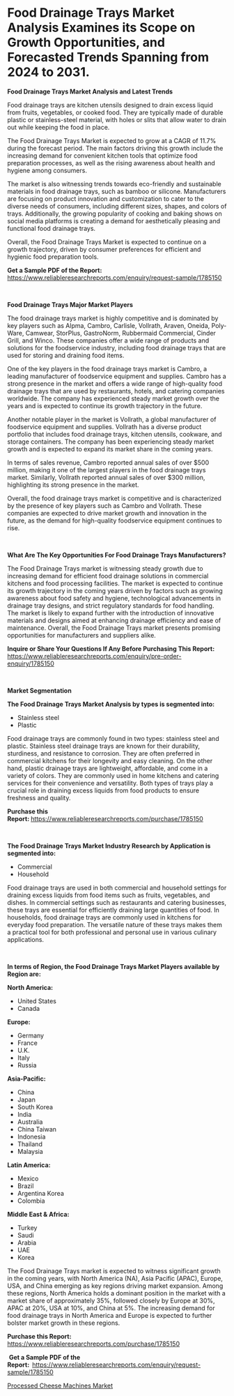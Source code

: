 <p><h1>Food Drainage Trays Market Analysis Examines its Scope on Growth Opportunities, and Forecasted Trends Spanning from 2024 to 2031.</h1></p><p><strong>Food Drainage Trays Market Analysis and Latest Trends</strong></p>
<p><p>Food drainage trays are kitchen utensils designed to drain excess liquid from fruits, vegetables, or cooked food. They are typically made of durable plastic or stainless-steel material, with holes or slits that allow water to drain out while keeping the food in place.</p><p>The Food Drainage Trays Market is expected to grow at a CAGR of 11.7% during the forecast period. The main factors driving this growth include the increasing demand for convenient kitchen tools that optimize food preparation processes, as well as the rising awareness about health and hygiene among consumers. </p><p>The market is also witnessing trends towards eco-friendly and sustainable materials in food drainage trays, such as bamboo or silicone. Manufacturers are focusing on product innovation and customization to cater to the diverse needs of consumers, including different sizes, shapes, and colors of trays. Additionally, the growing popularity of cooking and baking shows on social media platforms is creating a demand for aesthetically pleasing and functional food drainage trays.</p><p>Overall, the Food Drainage Trays Market is expected to continue on a growth trajectory, driven by consumer preferences for efficient and hygienic food preparation tools.</p></p>
<p><strong>Get a Sample PDF of the Report:&nbsp;</strong> <a href="https://www.reliableresearchreports.com/enquiry/request-sample/1785150">https://www.reliableresearchreports.com/enquiry/request-sample/1785150</a></p>
<p>&nbsp;</p>
<p><strong>Food Drainage Trays Major Market Players</strong></p>
<p><p>The food drainage trays market is highly competitive and is dominated by key players such as Alpma, Cambro, Carlisle, Vollrath, Araven, Oneida, Poly-Ware, Camwear, StorPlus, GastroNorm, Rubbermaid Commercial, Cinder Grill, and Winco. These companies offer a wide range of products and solutions for the foodservice industry, including food drainage trays that are used for storing and draining food items.</p><p>One of the key players in the food drainage trays market is Cambro, a leading manufacturer of foodservice equipment and supplies. Cambro has a strong presence in the market and offers a wide range of high-quality food drainage trays that are used by restaurants, hotels, and catering companies worldwide. The company has experienced steady market growth over the years and is expected to continue its growth trajectory in the future.</p><p>Another notable player in the market is Vollrath, a global manufacturer of foodservice equipment and supplies. Vollrath has a diverse product portfolio that includes food drainage trays, kitchen utensils, cookware, and storage containers. The company has been experiencing steady market growth and is expected to expand its market share in the coming years.</p><p>In terms of sales revenue, Cambro reported annual sales of over $500 million, making it one of the largest players in the food drainage trays market. Similarly, Vollrath reported annual sales of over $300 million, highlighting its strong presence in the market.</p><p>Overall, the food drainage trays market is competitive and is characterized by the presence of key players such as Cambro and Vollrath. These companies are expected to drive market growth and innovation in the future, as the demand for high-quality foodservice equipment continues to rise.</p></p>
<p>&nbsp;</p>
<p><strong>What Are The Key Opportunities For Food Drainage Trays Manufacturers?</strong></p>
<p><p>The Food Drainage Trays market is witnessing steady growth due to increasing demand for efficient food drainage solutions in commercial kitchens and food processing facilities. The market is expected to continue its growth trajectory in the coming years driven by factors such as growing awareness about food safety and hygiene, technological advancements in drainage tray designs, and strict regulatory standards for food handling. The market is likely to expand further with the introduction of innovative materials and designs aimed at enhancing drainage efficiency and ease of maintenance. Overall, the Food Drainage Trays market presents promising opportunities for manufacturers and suppliers alike.</p></p>
<p><strong>Inquire or Share Your Questions If Any Before Purchasing This Report:</strong> <a href="https://www.reliableresearchreports.com/enquiry/pre-order-enquiry/1785150">https://www.reliableresearchreports.com/enquiry/pre-order-enquiry/1785150</a></p>
<p>&nbsp;</p>
<p><strong>Market Segmentation</strong></p>
<p><strong>The Food Drainage Trays Market Analysis by types is segmented into:</strong></p>
<p><ul><li>Stainless steel</li><li>Plastic</li></ul></p>
<p><p>Food drainage trays are commonly found in two types: stainless steel and plastic. Stainless steel drainage trays are known for their durability, sturdiness, and resistance to corrosion. They are often preferred in commercial kitchens for their longevity and easy cleaning. On the other hand, plastic drainage trays are lightweight, affordable, and come in a variety of colors. They are commonly used in home kitchens and catering services for their convenience and versatility. Both types of trays play a crucial role in draining excess liquids from food products to ensure freshness and quality.</p></p>
<p><strong>Purchase this Report:&nbsp;</strong><a href="https://www.reliableresearchreports.com/purchase/1785150">https://www.reliableresearchreports.com/purchase/1785150</a></p>
<p>&nbsp;</p>
<p><strong>The Food Drainage Trays Market Industry Research by Application is segmented into:</strong></p>
<p><ul><li>Commercial</li><li>Household</li></ul></p>
<p><p>Food drainage trays are used in both commercial and household settings for draining excess liquids from food items such as fruits, vegetables, and dishes. In commercial settings such as restaurants and catering businesses, these trays are essential for efficiently draining large quantities of food. In households, food drainage trays are commonly used in kitchens for everyday food preparation. The versatile nature of these trays makes them a practical tool for both professional and personal use in various culinary applications.</p></p>
<p>&nbsp;</p>
<p><strong>In terms of Region, the Food Drainage Trays Market Players available by Region are:</strong></p>
<p>
    <p> <strong> North America: </strong>
        <ul>
            <li>United States</li>
            <li>Canada</li>
        </ul>
        </p> 
    <p> <strong> Europe: </strong>
        <ul>
            <li>Germany</li>
            <li>France</li>
            <li>U.K.</li>
            <li>Italy</li>
            <li>Russia</li>
        </ul>
        </p> 
    <p> <strong> Asia-Pacific: </strong>
        <ul>
            <li>China</li>
            <li>Japan</li>
            <li>South Korea</li>
            <li>India</li>
            <li>Australia</li>
            <li>China Taiwan</li>
            <li>Indonesia</li>
            <li>Thailand</li>
            <li>Malaysia</li>
        </ul>
        </p> 
    <p> <strong> Latin America: </strong>
        <ul>
            <li>Mexico</li>
            <li>Brazil</li>
            <li>Argentina Korea</li>
            <li>Colombia</li>
        </ul>
        </p> 
    <p> <strong> Middle East & Africa: </strong>
        <ul>
            <li>Turkey</li>
            <li>Saudi</li>
            <li>Arabia</li>
            <li>UAE</li>
            <li>Korea</li>
        </ul>
    </p>
    </p>
<p><p>The Food Drainage Trays market is expected to witness significant growth in the coming years, with North America (NA), Asia Pacific (APAC), Europe, USA, and China emerging as key regions driving market expansion. Among these regions, North America holds a dominant position in the market with a market share of approximately 35%, followed closely by Europe at 30%, APAC at 20%, USA at 10%, and China at 5%. The increasing demand for food drainage trays in North America and Europe is expected to further bolster market growth in these regions.</p></p>
<p><strong>Purchase this Report: </strong><a href="https://www.reliableresearchreports.com/purchase/1785150">https://www.reliableresearchreports.com/purchase/1785150</a></p>
<p>&nbsp;<strong>Get a Sample PDF of the Report:&nbsp;&nbsp;</strong><a href="https://www.reliableresearchreports.com/enquiry/request-sample/1785150">https://www.reliableresearchreports.com/enquiry/request-sample/1785150</a></p>
<p><strong></strong></p>
<p><p><a href="https://github.com/mancsybtousav/Market-Research-Report-List-1/blob/main/processed-cheese-machines-market.md">Processed Cheese Machines Market</a></p></p>
